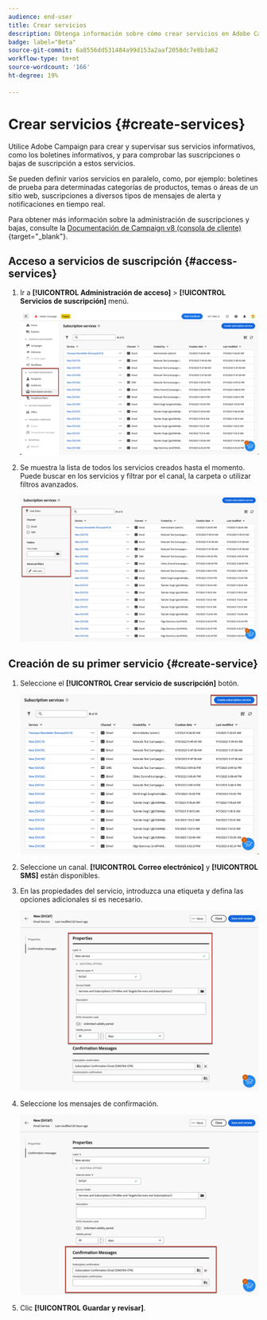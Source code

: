 ```yaml
---
audience: end-user
title: Crear servicios
description: Obtenga información sobre cómo crear servicios en Adobe Campaign Web
badge: label="Beta"
source-git-commit: 6a8556dd531484a99d153a2aaf2058dc7e8b3a62
workflow-type: tm+mt
source-wordcount: '166'
ht-degree: 19%

---
```



# Crear servicios {#create-services}

Utilice Adobe Campaign para crear y supervisar sus servicios informativos, como los boletines informativos, y para comprobar las suscripciones o bajas de suscripción a estos servicios.

Se pueden definir varios servicios en paralelo, como, por ejemplo: boletines de prueba para determinadas categorías de productos, temas o áreas de un sitio web, suscripciones a diversos tipos de mensajes de alerta y notificaciones en tiempo real.

Para obtener más información sobre la administración de suscripciones y bajas, consulte la [Documentación de Campaign v8 (consola de cliente)](https://experienceleague.adobe.com/docs/campaign/campaign-v8/audience/subscriptions.html){target="_blank"}.

## Acceso a servicios de suscripción {#access-services}

1. Ir a **[!UICONTROL Administración de acceso]** > **[!UICONTROL Servicios de suscripción]** menú.

   ![](assets/service-list.png)

1. Se muestra la lista de todos los servicios creados hasta el momento. Puede buscar en los servicios y filtrar por el canal, la carpeta o utilizar filtros avanzados.

   ![](assets/service-filters.png)

## Creación de su primer servicio {#create-service}

1. Seleccione el **[!UICONTROL Crear servicio de suscripción]** botón.

   ![](assets/service-create-button.png)

1. Seleccione un canal. **[!UICONTROL Correo electrónico]** y **[!UICONTROL SMS]** están disponibles.

1. En las propiedades del servicio, introduzca una etiqueta y defina las opciones adicionales si es necesario.

   ![](assets/service-create-properties.png)

1. Seleccione los mensajes de confirmación.

   ![](assets/service-create-confirmation-msg.png)

1. Clic **[!UICONTROL Guardar y revisar]**.



